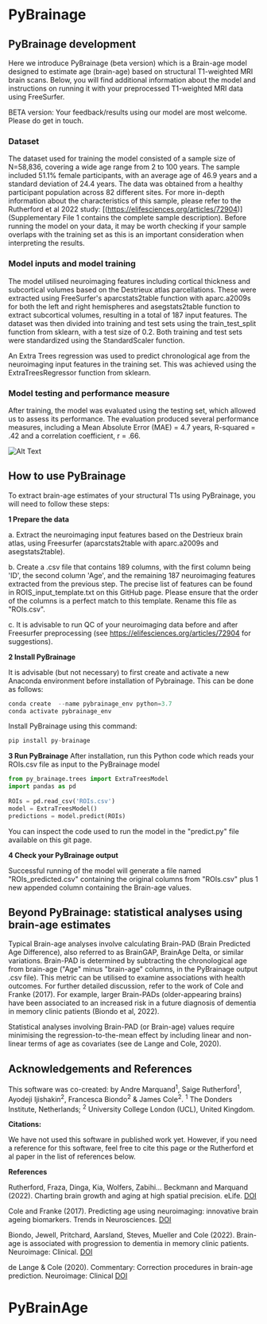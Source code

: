 # PyBrainage

## PyBrainage development

Here we introduce PyBrainage (beta version) which is a Brain-age model designed to estimate age (brain-age) based on structural T1-weighted MRI brain scans. Below, you will find additional information about the model and instructions on running it with your preprocessed T1-weighted MRI data using FreeSurfer.

BETA version: Your feedback/results using our model are most welcome. Please do get in touch.

### Dataset
 
The dataset used for training the model consisted of a sample size of N=58,836, covering a wide age range from 2 to 100 years. The sample included 51.1% female participants, with an average age of 46.9 years and a standard deviation of 24.4 years. The data was obtained from a healthy participant population across 82 different sites. For more in-depth information about the characteristics of this sample, please refer to the Rutherford et al 2022 study: [(https://elifesciences.org/articles/72904)] (Supplementary File 1 contains the complete sample description). Before running the model on your data, it may be worth checking if your sample overlaps with the training set as this is an important consideration when interpreting the results.


### Model inputs and model training

The model utilised neuroimaging features including cortical thickness and subcortical volumes based on the Destrieux atlas parcellations. These were extracted using FreeSurfer's aparcstats2table function with aparc.a2009s for both the left and right hemispheres and asegstats2table function to extract subcortical volumes, resulting in a total of 187 input features. The dataset was then divided into training and test sets using the train_test_split function from sklearn, with a test size of 0.2. Both training and test sets were standardized using the StandardScaler function.

An Extra Trees regression was used to predict chronological age from the neuroimaging input features in the training set. This was achieved using the ExtraTreesRegressor function from sklearn.


### Model testing and performance measure

After training, the model was evaluated using the testing set, which allowed us to assess its performance. The evaluation produced several performance measures, including a Mean Absolute Error (MAE) = 4.7 years, R-squared = .42 and a correlation coefficient, r = .66. 
 
![Alt Text](https://github.com/biondof/PyBrainage/blob/main/pybrainage.png)


## How to use PyBrainage

To extract brain-age estimates of your structural T1s using PyBrainage, you will need to follow these steps:

**1 Prepare the data**

a. Extract the neuroimaging input features based on the Destrieux brain atlas, using Freesurfer (aparcstats2table with aparc.a2009s and asegstats2table). 

b. Create a .csv file that contains 189 columns, with the first column being 'ID', the second column 'Age', and the remaining 187 neuroimaging features extracted from the previous step. The precise list of features can be found in ROIS_input_template.txt on this GitHub page.  Please ensure that the order of the columns is a perfect match to this template. Rename this file as "ROIs.csv".

c. It is advisable to run QC of your neuroimaging data before and after Freesurfer preprocessing (see https://elifesciences.org/articles/72904 for suggestions).



**2 Install PyBrainage**

It is advisable (but not necessary) to first create and activate a new Anaconda environment before installation of Pybrainage. This can be done as follows:

```python
conda create  --name pybrainage_env python=3.7 
conda activate pybrainage_env 
```

Install PyBrainage using this command:
```python
pip install py-brainage
```


**3 Run PyBrainage**
After installation, run this Python code which reads your ROIs.csv file as input to the PyBrainage model

```python
from py_brainage.trees import ExtraTreesModel   
import pandas as pd  
 
ROIs = pd.read_csv('ROIs.csv')  
model = ExtraTreesModel()  
predictions = model.predict(ROIs)  
```

You can inspect the code used to run the model in the "predict.py" file available on this git page.

**4 Check your PyBrainage output**

Successful running of the model will generate a file named "ROIs_predicted.csv" containing the original columns from "ROIs.csv" plus 1 new appended column containing the Brain-age values.


## Beyond PyBrainage: statistical analyses using brain-age estimates
Typical Brain-age analyses involve calculating Brain-PAD (Brain Predicted Age Difference), also referred to as BrainGAP, BrainAge Delta, or similar variations. Brain-PAD is determined by subtracting the chronological age from brain-age ("Age" minus "brain-age" columns, in the PyBrainage output .csv file). This metric can be utilised to examine associations with health outcomes. For further detailed discussion, refer to the work of Cole and Franke (2017). For example, larger Brain-PADs (older-appearing brains) have been associated to an increased risk in a future diagnosis of dementia in memory clinic patients (Biondo et al, 2022).

Statistical analyses involving Brain-PAD (or Brain-age) values require minimising the regression-to-the-mean effect by including linear and non-linear terms of age as covariates (see de Lange and Cole, 2020). 

## Acknowledgements and References
This software was co-created: by Andre Marquand<sup>1</sup>, Saige Rutherford<sup>1</sup>, Ayodeji Ijishakin<sup>2</sup>, Francesca Biondo<sup>2</sup> & James Cole<sup>2</sup>.
<sup>1</sup> The Donders Institute, Netherlands; <sup>2</sup> University College London (UCL), United Kingdom.


**Citations:** 

We have not used this software in published work yet. However, if you need a reference for this software, feel free to cite this page or the Rutherford et al paper in the list of references below.


**References**

Rutherford, Fraza, Dinga, Kia, Wolfers, Zabihi... Beckmann and Marquand (2022). Charting brain growth and aging at high spatial precision. eLife. [DOI](https://doi.org/10.7554/eLife.72904)

Cole and Franke (2017). Predicting age using neuroimaging: innovative brain ageing biomarkers. Trends in Neurosciences. [DOI](https://doi.org/10.1016/j.tins.2017.10.001)

Biondo, Jewell, Pritchard, Aarsland, Steves, Mueller and Cole (2022). Brain-age is associated with progression to dementia in memory clinic patients. Neuroimage: Clinical. [DOI](https://doi.org/10.1016/j.nicl.2022.103175)

de Lange & Cole (2020). Commentary: Correction procedures in brain-age prediction. Neuroimage: Clinical [DOI](https://doi.org/10.1016/j.nicl.2020.102229)






# PyBrainAge
